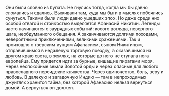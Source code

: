 <!--2016-11-26 21:20:23-->
Они были словно из булата. Не гнулись тогда, когда мы бы давно сломались и сдались. Выживали там, куда мы бы и в мыслях побоялись сунуться. Такими были люди давно ушедших эпох. Но даже среди них особой отвагой и стойкостью выделяется Афанасий Никитин.
    Легенды часто начинаются с заурядных событий: косого взгляда, неверного шага, необдуманного обещания. А заканчиваются долгими походами, невероятными приключениями, великими сражениями. Так и произошло с тверским купцом Афанасием, сыном Никитиным, отправившимся в недалекую торговую поездку, а оказавшимся на другом краю света, в землях, на которые до него не ступала нога европейца.
    Ему придется идти за бурные, кишащие пиратами моря. Через неспокойные земли Золотой орды и через опасные для любого православного персидские княжества. Через одиночество, боль, веру и любовь. В далекую и загадочную Индию — там в непроходимых джунглях хранится тайна, без которой Афанасию нельзя вернуться домой. А вернуться он должен.